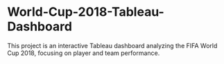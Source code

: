 # World-Cup-2018-Tableau-Dashboard
This project is an interactive Tableau dashboard analyzing the FIFA World Cup 2018, focusing on player and team performance.
